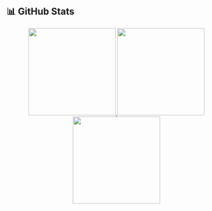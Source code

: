 ## 📊 GitHub Stats

<p align="center">
  <a href="https://github.com/H4rshalshah">
    <img src="https://github-readme-stats.vercel.app/api?username=H4rshalshah&theme=radical&show_icons=true&count_private=true&hide_border=true" height="200"/>
  </a>
  <a href="https://github.com/H4rshalshah">
    <img src="https://github-readme-streak-stats.herokuapp.com/?user=H4rshalshah&theme=radical&hide_border=true" height="200"/>
  </a>
  <a href="https://github.com/H4rshalshah">
    <img src="https://github-readme-stats.vercel.app/api/top-langs/?username=H4rshalshah&layout=compact&theme=radical&hide_border=true" height="200"/>
  </a>
</p>

